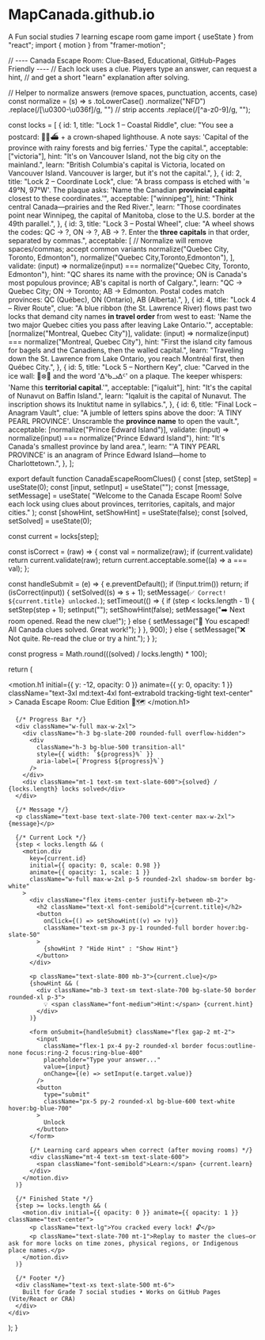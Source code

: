 # MapCanada.github.io
A Fun social studies 7 learning escape room game
import { useState } from "react";
import { motion } from "framer-motion";

// ---- Canada Escape Room: Clue-Based, Educational, GitHub-Pages Friendly ----
// Each lock uses a clue. Players type an answer, can request a hint,
// and get a short "learn" explanation after solving.

// Helper to normalize answers (remove spaces, punctuation, accents, case)
const normalize = (s) =>
  s
    .toLowerCase()
    .normalize("NFD")
    .replace(/[\u0300-\u036f]/g, "") // strip accents
    .replace(/[^a-z0-9]/g, "");

const locks = [
  {
    id: 1,
    title: "Lock 1 – Coastal Riddle",
    clue:
      "You see a postcard: 🐻🌲⛴️ + a crown-shaped lighthouse. A note says: 'Capital of the province with rainy forests and big ferries.' Type the capital.",
    acceptable: ["victoria"],
    hint: "It's on Vancouver Island, not the big city on the mainland.",
    learn:
      "British Columbia's capital is Victoria, located on Vancouver Island. Vancouver is larger, but it's not the capital.",
  },
  {
    id: 2,
    title: "Lock 2 – Coordinate Lock",
    clue:
      "A brass compass is etched with '≈ 49°N, 97°W'. The plaque asks: 'Name the Canadian **provincial capital** closest to these coordinates.'",
    acceptable: ["winnipeg"],
    hint: "Think central Canada—prairies and the Red River.",
    learn:
      "Those coordinates point near Winnipeg, the capital of Manitoba, close to the U.S. border at the 49th parallel.",
  },
  {
    id: 3,
    title: "Lock 3 – Postal Wheel",
    clue:
      "A wheel shows the codes: QC → ?, ON → ?, AB → ?. Enter the **three capitals** in that order, separated by commas.",
    acceptable: [
      // Normalize will remove spaces/commas; accept common variants
      normalize("Quebec City, Toronto, Edmonton"),
      normalize("Quebec City,Toronto,Edmonton"),
    ],
    validate: (input) => normalize(input) === normalize("Quebec City, Toronto, Edmonton"),
    hint: "QC shares its name with the province; ON is Canada's most populous province; AB's capital is north of Calgary.",
    learn:
      "QC → Quebec City; ON → Toronto; AB → Edmonton. Postal codes match provinces: QC (Québec), ON (Ontario), AB (Alberta).",
  },
  {
    id: 4,
    title: "Lock 4 – River Route",
    clue:
      "A blue ribbon (the St. Lawrence River) flows past two locks that demand city names **in travel order** from west to east: 'Name the two major Quebec cities you pass after leaving Lake Ontario.'",
    acceptable: [normalize("Montreal, Quebec City")],
    validate: (input) => normalize(input) === normalize("Montreal, Quebec City"),
    hint: "First the island city famous for bagels and the Canadiens, then the walled capital.",
    learn:
      "Traveling down the St. Lawrence from Lake Ontario, you reach Montréal first, then Québec City.",
  },
  {
    id: 5,
    title: "Lock 5 – Northern Key",
    clue:
      "Carved in the ice wall: 🧊❄️🧭 and the word 'ᐃᖃᓗᐃᑦ' on a plaque. The keeper whispers: 'Name this **territorial capital**.'",
    acceptable: ["iqaluit"],
    hint: "It's the capital of Nunavut on Baffin Island.",
    learn:
      "Iqaluit is the capital of Nunavut. The inscription shows its Inuktitut name in syllabics.",
  },
  {
    id: 6,
    title: "Final Lock – Anagram Vault",
    clue:
      "A jumble of letters spins above the door: 'A TINY PEARL PROVINCE'. Unscramble the **province name** to open the vault.",
    acceptable: [normalize("Prince Edward Island")],
    validate: (input) => normalize(input) === normalize("Prince Edward Island"),
    hint: "It's Canada's smallest province by land area.",
    learn:
      "'A TINY PEARL PROVINCE' is an anagram of Prince Edward Island—home to Charlottetown.",
  },
];

export default function CanadaEscapeRoomClues() {
  const [step, setStep] = useState(0);
  const [input, setInput] = useState("");
  const [message, setMessage] = useState(
    "Welcome to the Canada Escape Room! Solve each lock using clues about provinces, territories, capitals, and major cities."
  );
  const [showHint, setShowHint] = useState(false);
  const [solved, setSolved] = useState(0);

  const current = locks[step];

  const isCorrect = (raw) => {
    const val = normalize(raw);
    if (current.validate) return current.validate(raw);
    return current.acceptable.some((a) => a === val);
  };

  const handleSubmit = (e) => {
    e.preventDefault();
    if (!input.trim()) return;
    if (isCorrect(input)) {
      setSolved((s) => s + 1);
      setMessage(`✅ Correct! ${current.title} unlocked.`);
      setTimeout(() => {
        if (step < locks.length - 1) {
          setStep(step + 1);
          setInput("");
          setShowHint(false);
          setMessage("➡️ Next room opened. Read the new clue!");
        } else {
          setMessage("🎉 You escaped! All Canada clues solved. Great work!");
        }
      }, 900);
    } else {
      setMessage("❌ Not quite. Re-read the clue or try a hint.");
    }
  };

  const progress = Math.round(((solved) / locks.length) * 100);

  return (
    <div className="min-h-screen w-full flex flex-col items-center p-6 gap-6 bg-gradient-to-b from-slate-50 to-white">
      <motion.h1
        initial={{ y: -12, opacity: 0 }}
        animate={{ y: 0, opacity: 1 }}
        className="text-3xl md:text-4xl font-extrabold tracking-tight text-center"
      >
        Canada Escape Room: Clue Edition 🔐🗺️
      </motion.h1>

      {/* Progress Bar */}
      <div className="w-full max-w-2xl">
        <div className="h-3 bg-slate-200 rounded-full overflow-hidden">
          <div
            className="h-3 bg-blue-500 transition-all"
            style={{ width: `${progress}%` }}
            aria-label={`Progress ${progress}%`}
          />
        </div>
        <div className="mt-1 text-sm text-slate-600">{solved} / {locks.length} locks solved</div>
      </div>

      {/* Message */}
      <p className="text-base text-slate-700 text-center max-w-2xl">{message}</p>

      {/* Current Lock */}
      {step < locks.length && (
        <motion.div
          key={current.id}
          initial={{ opacity: 0, scale: 0.98 }}
          animate={{ opacity: 1, scale: 1 }}
          className="w-full max-w-2xl p-5 rounded-2xl shadow-sm border bg-white"
        >
          <div className="flex items-center justify-between mb-2">
            <h2 className="text-xl font-semibold">{current.title}</h2>
            <button
              onClick={() => setShowHint((v) => !v)}
              className="text-sm px-3 py-1 rounded-full border hover:bg-slate-50"
            >
              {showHint ? "Hide Hint" : "Show Hint"}
            </button>
          </div>

          <p className="text-slate-800 mb-3">{current.clue}</p>
          {showHint && (
            <div className="mb-3 text-sm text-slate-700 bg-slate-50 border rounded-xl p-3">
              💡 <span className="font-medium">Hint:</span> {current.hint}
            </div>
          )}

          <form onSubmit={handleSubmit} className="flex gap-2 mt-2">
            <input
              className="flex-1 px-4 py-2 rounded-xl border focus:outline-none focus:ring-2 focus:ring-blue-400"
              placeholder="Type your answer..."
              value={input}
              onChange={(e) => setInput(e.target.value)}
            />
            <button
              type="submit"
              className="px-5 py-2 rounded-xl bg-blue-600 text-white hover:bg-blue-700"
            >
              Unlock
            </button>
          </form>

          {/* Learning card appears when correct (after moving rooms) */}
          <div className="mt-4 text-sm text-slate-600">
            <span className="font-semibold">Learn:</span> {current.learn}
          </div>
        </motion.div>
      )}

      {/* Finished State */}
      {step >= locks.length && (
        <motion.div initial={{ opacity: 0 }} animate={{ opacity: 1 }} className="text-center">
          <p className="text-lg">You cracked every lock! 🔓</p>
          <p className="text-slate-700 mt-1">Replay to master the clues—or ask for more locks on time zones, physical regions, or Indigenous place names.</p>
        </motion.div>
      )}

      {/* Footer */}
      <div className="text-xs text-slate-500 mt-6">
        Built for Grade 7 social studies • Works on GitHub Pages (Vite/React or CRA)
      </div>
    </div>
  );
}
